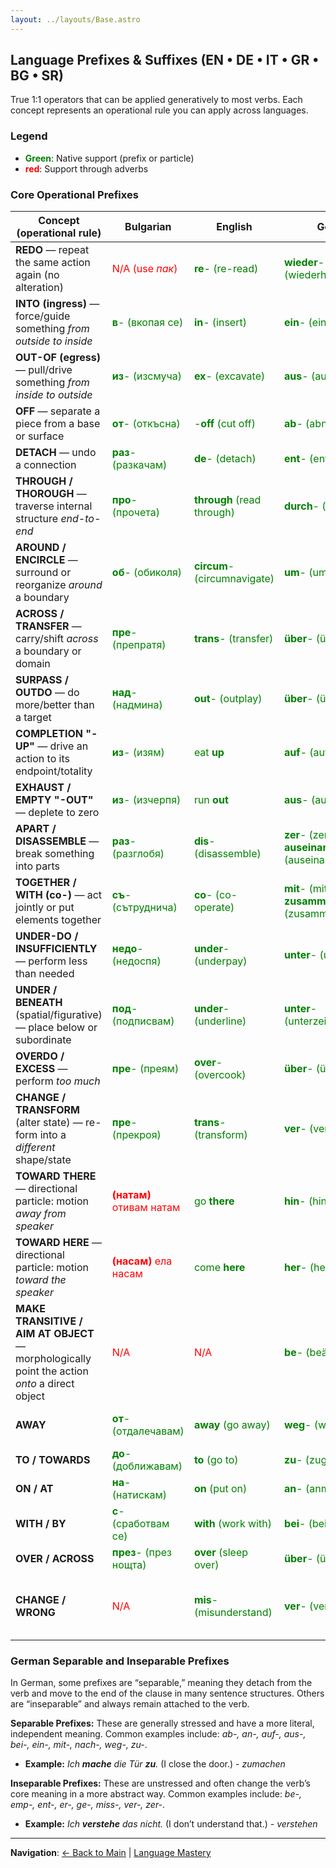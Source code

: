 ```yaml
---
layout: ../layouts/Base.astro
---
```

## Language Prefixes & Suffixes (EN • DE • IT • GR • BG • SR)

True 1:1 operators that can be applied generatively to most verbs. Each concept represents an operational rule you can apply across languages.

### Legend

*   **<span style="color:green">Green</span>**: Native support (prefix or particle)
*   **<span style="color:red">red</span>**: Support through adverbs

### Core Operational Prefixes

| Concept (operational rule) | Bulgarian | English | German | Greek | Italian | Serbian | Notes |
|---|---|---|---|---|---|---|---|
| **REDO** — repeat the same action again (no alteration) | <span style="color:red">N/A (use *пак*)</span> | <span style="color:green">**re**- (re-read)</span> | <span style="color:green">**wieder**- (wiederholen)</span> | <span style="color:green">**ξανα**- (ξανακάνω)</span> | <span style="color:green">**ri**- (rifare)</span> | <span style="color:red">**ponovo** (ponovo pročitati)</span> | BG and SR use an adverb, not a prefix. |
| **INTO (ingress)** — force/guide something *from outside to inside* | <span style="color:green">**в**- (вкопая се)</span> | <span style="color:green">**in**- (insert)</span> | <span style="color:green">**ein**- (eintreten)</span> | <span style="color:green">**εισ**- (εισέρχομαι)</span> | <span style="color:green">**in**- (inserire)</span> | <span style="color:green">**u**- (uklinuti)</span> |  |
| **OUT-OF (egress)** — pull/drive something *from inside to outside* | <span style="color:green">**из**- (изсмуча)</span> | <span style="color:green">**ex**- (excavate)</span> | <span style="color:green">**aus**- (ausgehen)</span> | <span style="color:green">**εξ**- (εξέρχομαι)</span> | <span style="color:green">**es**- (espatriare)</span> | <span style="color:green">**iz**- (isisati)</span> |  |
| **OFF** — separate a piece from a base or surface | <span style="color:green">**от**- (откъсна)</span> | <span style="color:green">-**off** (cut off)</span> | <span style="color:green">**ab**- (abnehmen)</span> | <span style="color:green">**απο**- (αποκόπτω)</span> | <span style="color:green">**s**- (sbottonare)</span> | <span style="color:green">**od**- (otkinuti)</span> | English uses a particle. |
| **DETACH** — undo a connection | <span style="color:green">**раз**- (разкачам)</span> | <span style="color:green">**de**- (detach)</span> | <span style="color:green">**ent**- (entkoppeln)</span> | <span style="color:green">**απο**- (αποσυνδέω)</span> | <span style="color:green">**dis**- (disconnettere)</span> | <span style="color:green">**raz**- (razdvojiti)</span> |  |
| **THROUGH / THOROUGH** — traverse internal structure *end-to-end* | <span style="color:green">**про**- (прочета)</span> | <span style="color:green">**through** (read through)</span> | <span style="color:green">**durch**- (durchlesen)</span> | <span style="color:green">**δια**- (διαβάζω)</span> | <span style="color:green">**per**- (perlustrare)</span> | <span style="color:green">**pro**- (pročitati)</span> | English uses a particle. |
| **AROUND / ENCIRCLE** — surround or reorganize *around* a boundary | <span style="color:green">**об**- (обиколя)</span> | <span style="color:green">**circum**- (circumnavigate)</span> | <span style="color:green">**um**- (umwickeln)</span> | <span style="color:green">**περι**- (περιστρέφω)</span> | <span style="color:green">**circon**- (circondare)</span> | <span style="color:green">**ob**- (obići)</span> |  |
| **ACROSS / TRANSFER** — carry/shift *across* a boundary or domain | <span style="color:green">**пре**- (препратя)</span> | <span style="color:green">**trans**- (transfer)</span> | <span style="color:green">**über**- (überführen)</span> | <span style="color:green">**μετα**- (μεταφέρω)</span> | <span style="color:green">**tras**- (trasportare)</span> | <span style="color:green">**pre**- (prebaciti)</span> |  |
| **SURPASS / OUTDO** — do more/better than a target | <span style="color:green">**над**- (надмина)</span> | <span style="color:green">**out**- (outplay)</span> | <span style="color:green">**über**- (übertreffen)</span> | <span style="color:green">**υπερ**- (υπερνικώ)</span> | <span style="color:green">**sor**- (sorpassare)</span> | <span style="color:green">**nad**- (nadmašiti)</span> |  |
| **COMPLETION "-UP"** — drive an action to its endpoint/totality | <span style="color:green">**из**- (изям)</span> | <span style="color:green">eat **up**</span> | <span style="color:green">**auf**- (aufessen)</span> | <span style="color:green">**κατα**- (καταναλώνω)</span> | <span style="color:red">N/A</span> | <span style="color:green">**po**- (pojesti)</span> | English uses a particle. |
| **EXHAUST / EMPTY "-OUT"** — deplete to zero | <span style="color:green">**из**- (изчерпя)</span> | <span style="color:green">run **out**</span> | <span style="color:green">**aus**- (austrinken)</span> | <span style="color:green">**εξαν**- (εξαντλώ)</span> | <span style="color:red">N/A</span> | <span style="color:green">**is**- (iscrpeti)</span> | English uses a particle. |
| **APART / DISASSEMBLE** — break something into parts | <span style="color:green">**раз**- (разглобя)</span> | <span style="color:green">**dis**- (disassemble)</span> | <span style="color:green">**zer**- (zerlegen) / **auseinander**- (auseinandernehmen)</span> | <span style="color:green">**δια**- (διαλύω)</span> | <span style="color:green">**dis**- (dismontare)</span> | <span style="color:green">**ras**- (rastaviti)</span> | German has two common prefixes for this. |
| **TOGETHER / WITH (co-)** — act jointly or put elements together | <span style="color:green">**съ**- (сътруднича)</span> | <span style="color:green">**co**- (co-operate)</span> | <span style="color:green">**mit**- (mitarbeiten) / **zusammen**- (zusammenarbeiten)</span> | <span style="color:green">**συν**- (συνεργάζομαι)</span> | <span style="color:green">**col**- (collaborare)</span> | <span style="color:green">**sa**- (sarađivati)</span> | German has two common prefixes for this. |
| **UNDER-DO / INSUFFICIENTLY** — perform less than needed | <span style="color:green">**недо**- (недоспя)</span> | <span style="color:green">**under**- (underpay)</span> | <span style="color:green">**unter**- (unterkühlen)</span> | <span style="color:green">**υπο**- (υποσιτίζω)</span> | <span style="color:red">N/A</span> | <span style="color:red">**nedovoljno** (nedovoljno platiti)</span> | Serbian uses an adverb. |
| **UNDER / BENEATH** (spatial/figurative) — place below or subordinate | <span style="color:green">**под**- (подписвам)</span> | <span style="color:green">**under**- (underline)</span> | <span style="color:green">**unter**- (unterzeichnen)</span> | <span style="color:green">**υπο**- (υπογράφω)</span> | <span style="color:green">**sotto**- (sottoscrivere)</span> | <span style="color:green">**pot**- (potpisati)</span> |  |
| **OVERDO / EXCESS** — perform *too much* | <span style="color:green">**пре**- (преям)</span> | <span style="color:green">**over**- (overcook)</span> | <span style="color:green">**über**- (überladen)</span> | <span style="color:green">**υπερ**- (υπερθερμαίνω)</span> | <span style="color:green">**stra**- (straparlare)</span> | <span style="color:green">**pre**- (prekuvati)</span> |  |
| **CHANGE / TRANSFORM** (alter state) — re-form into a *different* shape/state | <span style="color:green">**пре**- (прекроя)</span> | <span style="color:green">**trans**- (transform)</span> | <span style="color:green">**ver**- (verformen)</span> | <span style="color:green">**μετα**- (μεταπλάθω)</span> | <span style="color:green">**tras**- (trasfigurare)</span> | <span style="color:green">**pre**- (preobraziti)</span> |  |
| **TOWARD THERE** — directional particle: motion *away from speaker* | <span style="color:red">**(натам)** отивам натам</span> | <span style="color:green">go **there**</span> | <span style="color:green">**hin**- (hinfahren)</span> | <span style="color:red">**(εκεί)** πάω εκεί</span> | <span style="color:red">andare **là**</span> | <span style="color:red">idi **tamo**</span> | BG, GR, IT, SR use adverbs. |
| **TOWARD HERE** — directional particle: motion *toward the speaker* | <span style="color:red">**(насам)** ела насам</span> | <span style="color:green">come **here**</span> | <span style="color:green">**her**- (herkommen)</span> | <span style="color:red">**(εδώ)** έλα εδώ</span> | <span style="color:red">venire **qui**</span> | <span style="color:red">dođi **ovamo**</span> | BG, GR, IT, SR use adverbs. |
| **MAKE TRANSITIVE / AIM AT OBJECT** — morphologically point the action *onto* a direct object | <span style="color:red">N/A</span> | <span style="color:red">N/A</span> | <span style="color:green">**be**- (beäugen)</span> | <span style="color:red">N/A</span> | <span style="color:red">N/A</span> | <span style="color:red">N/A</span> | German specific. |
| **AWAY** | <span style="color:green">**от**- (отдалечавам)</span> | <span style="color:green">**away** (go away)</span> | <span style="color:green">**weg**- (weggehen)</span> | <span style="color:green">**απο**- (απομακρύνω)</span> | <span style="color:red">**via** (andare via)</span> | <span style="color:green">**od**- (otići)</span> | English and Italian use a particle/adverb. |
| **TO / TOWARDS** | <span style="color:green">**до**- (доближавам)</span> | <span style="color:green">**to** (go to)</span> | <span style="color:green">**zu**- (zugehen)</span> | <span style="color:green">**προς**- (προσεγγίζω)</span> | <span style="color:green">**a**- (avvicinarsi)</span> | <span style="color:green">**do**- (doći)</span> | |
| **ON / AT** | <span style="color:green">**на**- (натискам)</span> | <span style="color:green">**on** (put on)</span> | <span style="color:green">**an**- (anmachen)</span> | <span style="color:green">**επι**- (επιτίθεμαι)</span> | <span style="color:green">**a**- (appoggiare)</span> | <span style="color:green">**na**- (nagaziti)</span> | |
| **WITH / BY** | <span style="color:green">**с**- (сработвам се)</span> | <span style="color:green">**with** (work with)</span> | <span style="color:green">**bei**- (beitragen)</span> | <span style="color:green">**συν**- (συνεργάζομαι)</span> | <span style="color:green">**con**- (contribuire)</span> | <span style="color:green">**sa**- (sarađivati)</span> | |
| **OVER / ACROSS** | <span style="color:green">**през**- (през нощта)</span> | <span style="color:green">**over** (sleep over)</span> | <span style="color:green">**über**- (übernachten)</span> | <span style="color:green">**δια**- (διανυκτερεύω)</span> | <span style="color:green">**per**- (pernottare)</span> | <span style="color:green">**pre**- (prenoćiti)</span> | English uses a particle. |
| **CHANGE / WRONG** | <span style="color:red">N/A</span> | <span style="color:green">**mis**- (misunderstand)</span> | <span style="color:green">**ver**- (verwechseln)</span> | <span style="color:red">N/A</span> | <span style="color:red">N/A</span> | <span style="color:red">N/A</span> | German `ver-` can also mean a change for the worse, or a mistake. |

### German Separable and Inseparable Prefixes

In German, some prefixes are “separable,” meaning they detach from the verb and move to the end of the clause in many sentence structures. Others are “inseparable” and always remain attached to the verb.

**Separable Prefixes:** These are generally stressed and have a more literal, independent meaning. Common examples include: *ab-, an-, auf-, aus-, bei-, ein-, mit-, nach-, weg-, zu-*.

*   **Example:** *Ich **mache** die Tür **zu**.* (I close the door.) - *zumachen*

**Inseparable Prefixes:** These are unstressed and often change the verb’s core meaning in a more abstract way. Common examples include: *be-, emp-, ent-, er-, ge-, miss-, ver-, zer-*.

*   **Example:** *Ich **verstehe** das nicht.* (I don’t understand that.) - *verstehen*

---
**Navigation**: [← Back to Main](./organisation) | [Language Mastery](./mastery)
